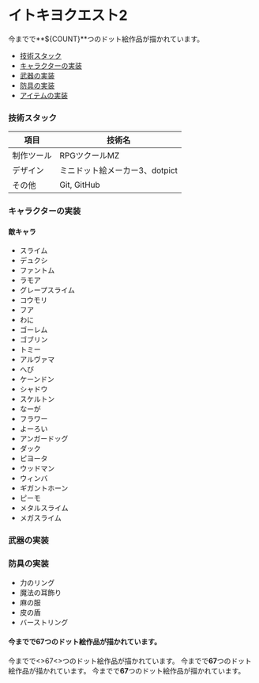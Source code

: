# イトキヨクエスト2

<!-- PNG_COUNT_START -->
今までで**${COUNT}**つのドット絵作品が描かれています。
<!-- PNG_COUNT_END -->

* [技術スタック](#技術スタック)
* [キャラクターの実装](#キャラクターの実装)
* [武器の実装](#武器の実装)
* [防具の実装](#防具の実装)
* [アイテムの実装](#アイテムの実装)

### 技術スタック
| 項目| 技術名 |
| --- | --- |
| 制作ツール | RPGツクールMZ |
| デザイン | ミニドット絵メーカー3、dotpict |
| その他 | Git, GitHub |

### キャラクターの実装
#### 敵キャラ
- スライム
- デュクシ
- ファントム
- ラモア
- グレープスライム
- コウモリ
- フア
- わに
- ゴーレム
- ゴブリン
- トミー
- アルヴァマ
- へび
- ケーンドン
- シャドウ
- スケルトン
- なーが
- フラワー
- よーろい
- アンガードッグ
- ダック
- ピヨータ
- ウッドマン
- ウィンバ
- ギガントホーン
- ピーモ
- メタルスライム
- メガスライム

### 武器の実装

### 防具の実装
- 力のリング
- 魔法の耳飾り
- 麻の服
- 皮の盾
- バーストリング
#### 今までで67つのドット絵作品が描かれています。
今までで<>67<>つのドット絵作品が描かれています。
今までで**67**つのドット絵作品が描かれています。
今までで**67**つのドット絵作品が描かれています。
